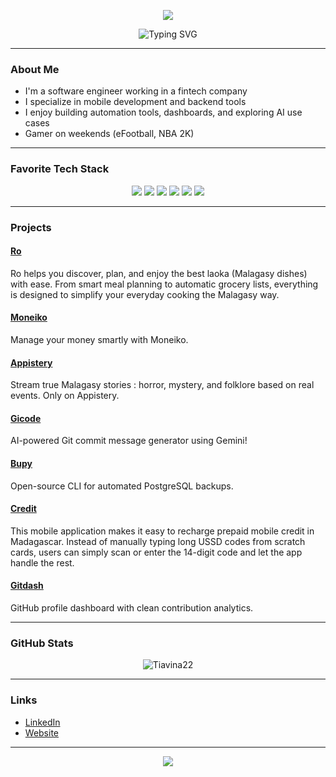 <p align="center">
  <img src="https://capsule-render.vercel.app/api?type=waving&color=0:423da,7100:008080&fontColor=dedede&height=160&section=header&text=Tongasoa&fontSize=30" />
</p>

<p align="center">
  <img src="https://readme-typing-svg.demolab.com?font=Fira+Code&weight=700&size=20&pause=1000&color=06B6D4&center=true&vCenter=true&random=false&width=600&lines=Software+Engineer;Mobile+Developer;Fintech+Developer" alt="Typing SVG" />
</p>

---

### About Me

- I'm a software engineer working in a fintech company  
- I specialize in mobile development and backend tools  
- I enjoy building automation tools, dashboards, and exploring AI use cases  
- Gamer on weekends (eFootball, NBA 2K)

---

### Favorite Tech Stack

<p align="center">
  <img src="https://img.shields.io/badge/Dart-0175C2?style=for-the-badge&logo=dart&logoColor=white" />
  <img src="https://img.shields.io/badge/TypeScript-007ACC?style=for-the-badge&logo=typescript&logoColor=white" />
  <img src="https://img.shields.io/badge/JavaScript-F7DF1E?style=for-the-badge&logo=javascript&logoColor=black" />
  <img src="https://img.shields.io/badge/Flutter-02569B?style=for-the-badge&logo=flutter&logoColor=white" />
  <img src="https://img.shields.io/badge/Node.js-339933?style=for-the-badge&logo=node.js&logoColor=white" />
  <img src="https://img.shields.io/badge/PostgreSQL-316192?style=for-the-badge&logo=postgresql&logoColor=white" />
</p>

---

### Projects

#### [Ro](https://laoka.me)  
Ro helps you discover, plan, and enjoy the best laoka (Malagasy dishes) with ease. From smart meal planning to automatic grocery lists, everything is designed to simplify your everyday cooking the Malagasy way.

#### [Moneiko](https://moneiko-app.vercel.app/)  
Manage your money smartly with Moneiko.

#### [Appistery](https://appistery-inc.vercel.app/)  
Stream true Malagasy stories : horror, mystery, and folklore based on real events. Only on Appistery.

#### [Gicode](https://github.com/Tiavina22/gicode)  
AI-powered Git commit message generator using Gemini!

#### [Bupy](https://github.com/Tiavina22/bupy)  
Open-source CLI for automated PostgreSQL backups.

#### [Credit](https://github.com/Tiavina22/credit)  
This mobile application makes it easy to recharge prepaid mobile credit in Madagascar. Instead of manually typing long USSD codes from scratch cards, users can simply scan or enter the 14-digit code and let the app handle the rest.

#### [Gitdash](https://github.com/Tiavina22/gitdash)  
GitHub profile dashboard with clean contribution analytics.

---

### GitHub Stats

<p align="center">
  <img src="https://github-readme-stats.vercel.app/api/top-langs?username=Tiavina22&theme=transparent&show_icons=true&locale=en&layout=compact" alt="Tiavina22" />
</p>

---

### Links

- [LinkedIn](https://www.linkedin.com/in/tiavina-ramilison/)
- [Website](https://tiavina-ramilison.vercel.app)

---

<p align="center">
  <img src="https://readme-typing-svg.demolab.com?font=Fira+Code&weight=700&size=18&pause=1000&color=00D991&center=true&vCenter=true&random=false&width=600&lines=Thanks+for+visiting+my+profile" />
</p>
